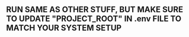 ## RUN SAME AS OTHER STUFF, BUT MAKE SURE TO UPDATE "PROJECT_ROOT" IN .env FILE TO MATCH YOUR SYSTEM SETUP